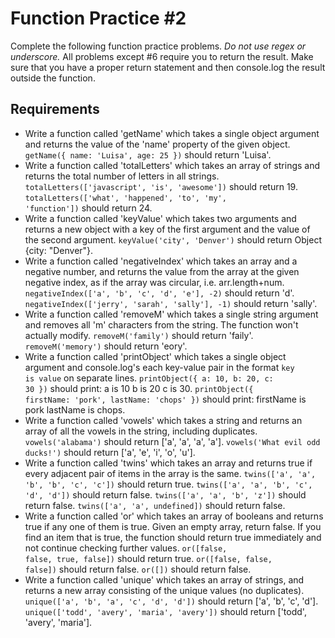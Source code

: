 Function Practice #2
==============

Complete the following function practice problems.
<em>Do not use regex or underscore.</em> All problems except #6 require you to return the result. Make sure that you have a proper return statement and then console.log the result outside the function.

Requirements
----------
- Write a function called 'getName' which takes a single object argument and returns the value of the 'name' property of the given object.
<code>getName({ name: 'Luisa', age: 25 })</code> should return 'Luisa'.
- Write a function called 'totalLetters' which takes an array of strings and returns the total number of letters in all strings.
<code>totalLetters(['javascript', 'is', 'awesome'])</code> should return 19. 
<code>totalLetters(['what', 'happened', 'to', 'my', 'function'])</code> should return 24. 
- Write a function called 'keyValue' which takes two arguments and returns a new object with a key of the first argument and the value of the second argument.
<code>keyValue('city', 'Denver')</code> should return Object {city: "Denver"}.
- Write a function called 'negativeIndex' which takes an array and a negative number, and returns the value from the array at the given negative index, as if the array was circular, i.e. arr.length+num.
<code>negativeIndex(['a', 'b', 'c', 'd', 'e'], -2)</code> should return 'd'.
<code>negativeIndex(['jerry', 'sarah', 'sally'], -1)</code> should return 'sally'.
- Write a function called 'removeM' which takes a single string argument and removes all 'm' characters from the string. The function won't actually modify.
<code>removeM('family')</code> should return 'faily'. 
<code>removeM('memory')</code> should return 'eory'. 
- Write a function called 'printObject' which takes a single object argument and console.log's each key-value pair in the format <code>key is value</code> on separate lines.
<code>printObject({ a: 10, b: 20, c: 30 })</code> should print: a is 10 b is 20 c is 30.
<code>printObject({ firstName: 'pork', lastName: 'chops' })</code> should print: firstName is pork lastName is chops.
- Write a function called 'vowels' which takes a string and returns an array of all the vowels in the string, including duplicates.
<code>vowels('alabama')</code> should return ['a', 'a', 'a', 'a']. 
<code>vowels('What evil odd ducks!')</code> should return ['a', 'e', 'i', 'o', 'u']. 
- Write a function called 'twins' which takes an array and returns true if every adjacent pair of items in the array is the same.
<code>twins(['a', 'a', 'b', 'b', 'c', 'c'])</code> should return true. 
<code>twins(['a', 'a', 'b', 'c', 'd', 'd'])</code> should return false. 
<code>twins(['a', 'a', 'b', 'z'])</code> should return false. 
<code>twins(['a', 'a', undefined])</code> should return false. 
- Write a function called 'or' which takes an array of booleans and returns true if any one of them is true. Given an empty array, return false. If you find an item that is true, the function should return true immediately and not continue checking further values.
<code>or([false, false, true, false])</code> should return true. 
<code>or([false, false, false])</code> should return false. 
<code>or([])</code> should return false. 
- Write a function called 'unique' which takes an array of strings, and returns a new array consisting of the unique values (no duplicates).
<code>unique(['a', 'b', 'a', 'c', 'd', 'd'])</code> should return ['a', 'b', 'c', 'd']. 
<code>unique(['todd', 'avery', 'maria', 'avery'])</code> should return ['todd', 'avery', 'maria']. 